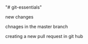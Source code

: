 "# git-essentials"

new changes


chnages in the master branch

creating a new pull request in git hub



